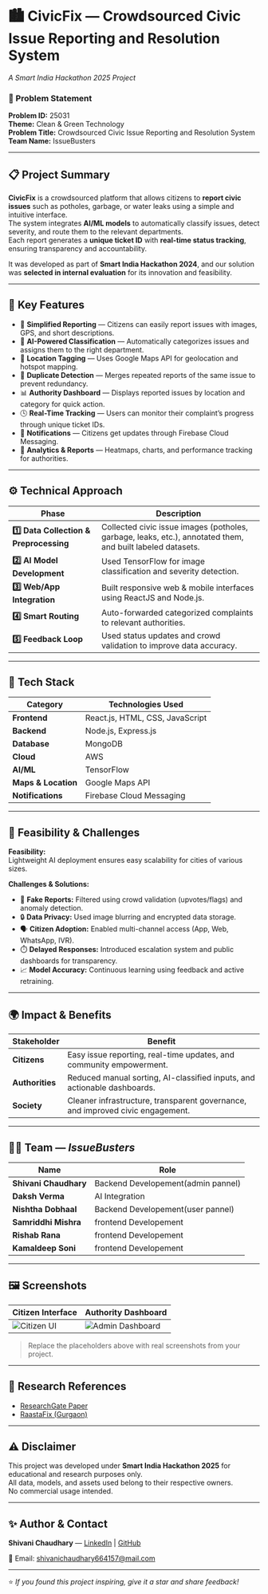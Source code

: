 # 🏙️ CivicFix — Crowdsourced Civic Issue Reporting and Resolution System  
_A Smart India Hackathon 2025 Project_  

### 🧠 Problem Statement
**Problem ID:** 25031  
**Theme:** Clean & Green Technology  
**Problem Title:** Crowdsourced Civic Issue Reporting and Resolution System  
**Team Name:** IssueBusters  

---

## 📋 Project Summary

**CivicFix** is a crowdsourced platform that allows citizens to **report civic issues** such as potholes, garbage, or water leaks using a simple and intuitive interface.  
The system integrates **AI/ML models** to automatically classify issues, detect severity, and route them to the relevant departments.  
Each report generates a **unique ticket ID** with **real-time status tracking**, ensuring transparency and accountability.  

It was developed as part of **Smart India Hackathon 2024**, and our solution was **selected in internal evaluation** for its innovation and feasibility.

---

## 🌟 Key Features

- 🧾 **Simplified Reporting** — Citizens can easily report issues with images, GPS, and short descriptions.  
- 🤖 **AI-Powered Classification** — Automatically categorizes issues and assigns them to the right department.  
- 📍 **Location Tagging** — Uses Google Maps API for geolocation and hotspot mapping.  
- 🔄 **Duplicate Detection** — Merges repeated reports of the same issue to prevent redundancy.  
- 📊 **Authority Dashboard** — Displays reported issues by location and category for quick action.  
- 🕓 **Real-Time Tracking** — Users can monitor their complaint’s progress through unique ticket IDs.  
- 🔔 **Notifications** — Citizens get updates through Firebase Cloud Messaging.  
- 🧮 **Analytics & Reports** — Heatmaps, charts, and performance tracking for authorities.

---

## ⚙️ Technical Approach

| Phase | Description |
|--------|-------------|
| **1️⃣ Data Collection & Preprocessing** | Collected civic issue images (potholes, garbage, leaks, etc.), annotated them, and built labeled datasets. |
| **2️⃣ AI Model Development** | Used TensorFlow for image classification and severity detection. |
| **3️⃣ Web/App Integration** | Built responsive web & mobile interfaces using ReactJS and Node.js. |
| **4️⃣ Smart Routing** | Auto-forwarded categorized complaints to relevant authorities. |
| **5️⃣ Feedback Loop** | Used status updates and crowd validation to improve data accuracy. |

---

## 🧰 Tech Stack

| Category | Technologies Used |
|-----------|-------------------|
| **Frontend** | React.js, HTML, CSS, JavaScript |
| **Backend** | Node.js, Express.js |
| **Database** | MongoDB |
| **Cloud** | AWS |
| **AI/ML** | TensorFlow |
| **Maps & Location** | Google Maps API |
| **Notifications** | Firebase Cloud Messaging |

---

## 🧩 Feasibility & Challenges

**Feasibility:**  
Lightweight AI deployment ensures easy scalability for cities of various sizes.  

**Challenges & Solutions:**  
- 🚫 **Fake Reports:** Filtered using crowd validation (upvotes/flags) and anomaly detection.  
- 🔒 **Data Privacy:** Used image blurring and encrypted data storage.  
- 🗣️ **Citizen Adoption:** Enabled multi-channel access (App, Web, WhatsApp, IVR).  
- ⏱️ **Delayed Responses:** Introduced escalation system and public dashboards for transparency.  
- 📈 **Model Accuracy:** Continuous learning using feedback and active retraining.

---

## 🌍 Impact & Benefits

| Stakeholder | Benefit |
|--------------|----------|
| **Citizens** | Easy issue reporting, real-time updates, and community empowerment. |
| **Authorities** | Reduced manual sorting, AI-classified inputs, and actionable dashboards. |
| **Society** | Cleaner infrastructure, transparent governance, and improved civic engagement. |

---

## 🧑‍💻 Team — *IssueBusters*

| Name | Role |
|------|------|
| **Shivani Chaudhary** | Backend Developement(admin pannel) |
| **Daksh Verma** |AI Integration |
| **Nishtha Dobhaal** | Backend Developement(user pannel) |
| **Samriddhi Mishra** | frontend Developement |
| **Rishab Rana** | frontend Developement |
| **Kamaldeep Soni** | frontend Developement |

---

## 🖼️ Screenshots

| Citizen Interface | Authority Dashboard |
|-------------------|---------------------|
| ![Citizen UI](https://via.placeholder.com/600x350?text=Citizen+Interface) | ![Admin Dashboard](https://via.placeholder.com/600x350?text=Authority+Dashboard) |

> Replace the placeholders above with real screenshots from your project.

---

## 🧠 Research References

- [ResearchGate Paper](https://bit.ly/4mQtWwP)  
- [RaastaFix (Gurgaon)](https://bit.ly/42k8kk2)

---

## ⚠️ Disclaimer

This project was developed under **Smart India Hackathon 2025** for educational and research purposes only.  
All data, models, and assets used belong to their respective owners.  
No commercial usage intended.

---

## ✨ Author & Contact

**Shivani Chaudhary** — [LinkedIn](https://www.linkedin.com/in/shivani-chaudhary-b78317296) | [GitHub](https://github.com/officialshivanichaudhary)  


📧 Email: [shivanichaudhary664157@mail.com](mailto:shivanichaudhary664157@mail.com)

---

⭐ *If you found this project inspiring, give it a star and share feedback!*
